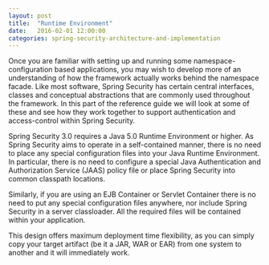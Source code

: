 ```yaml
---
layout: post
title:  "Runtime Environment"
date:   2016-02-01 12:00:00
categories: spring-security-architecture-and-implementation
---
```


Once you are familiar with setting up and running some namespace-configuration based applications, you may wish to develop more of an understanding of how the framework actually works behind the namespace facade. Like most software, Spring Security has certain central interfaces, classes and conceptual abstractions that are commonly used throughout the framework. In this part of the reference guide we will look at some of these and see how they work together to support authentication and access-control within Spring Security.

Spring Security 3.0 requires a Java 5.0 Runtime Environment or higher. As Spring Security aims to operate in a self-contained manner, there is no need to place any special configuration files into your Java Runtime Environment. In particular, there is no need to configure a special Java Authentication and Authorization Service (JAAS) policy file or place Spring Security into common classpath locations.

Similarly, if you are using an EJB Container or Servlet Container there is no need to put any special configuration files anywhere, nor include Spring Security in a server classloader. All the required files will be contained within your application.

This design offers maximum deployment time flexibility, as you can simply copy your target artifact (be it a JAR, WAR or EAR) from one system to another and it will immediately work.
